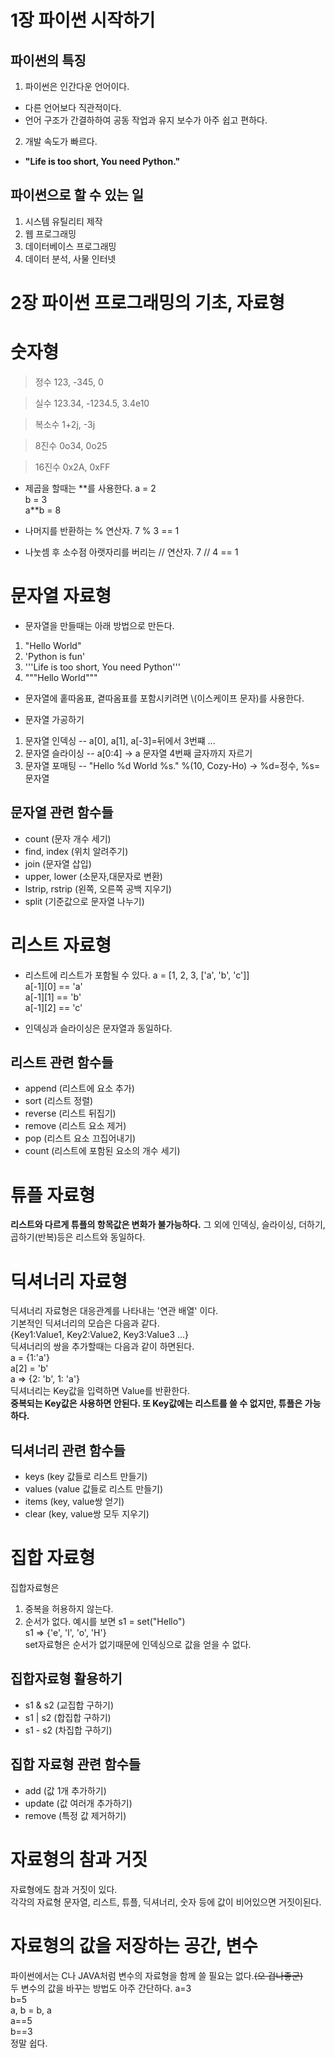 1장 파이썬 시작하기
===================
## 파이썬의 특징

1. 파이썬은 인간다운 언어이다.
- 다른 언어보다 직관적이다.
- 언어 구조가 간결하하여 공동 작업과 유지 보수가 아주 쉽고 편하다.
2. 개발 속도가 빠르다.
- **"Life is too short, You need Python."**

## 파이썬으로 할 수 있는 일

1. 시스템 유틸리티 제작
2. 웹 프로그래밍
3. 데이터베이스 프로그래밍
4. 데이터 분석, 사물 인터넷


2장 파이썬 프로그래밍의 기초, 자료형
====================================

# 숫자형

> 정수
  123, -345, 0

> 실수
  123.34, -1234.5, 3.4e10

> 복소수
  1+2j, -3j

> 8진수
  0o34, 0o25

> 16진수
  0x2A, 0xFF

- 제곱을 할때는 \**를 사용한다.
    a = 2  
    b = 3  
    a**b = 8  

- 나머지를 반환하는 % 연산자.
    7 % 3 == 1

- 나눗셈 후 소수점 아랫자리를 버리는 // 연산자.
    7 // 4 == 1

# 문자열 자료형

- 문자열을 만들때는 아래 방법으로 만든다.

1. "Hello World"
2. 'Python is fun'
3. '''Life is too short, You need Python'''
4. """Hello World"""

- 문자열에 홑따옴표, 곁따옴표를 포함시키려면 \\(이스케이프 문자)를 사용한다.

- 문자열 가공하기
1. 문자열 인덱싱 -- a[0], a[1], a[-3]=뒤에서 3번쨰  ...
2. 문자열 슬라이싱  -- a[0:4] -> a 문자열 4번째 글자까지 자르기
3. 문자열 포매팅 -- "Hello %d World %s." %(10, Cozy-Ho) -> %d=정수, %s=문자열

## 문자열 관련 함수들

- count (문자 개수 세기)
- find, index (위치 알려주기)
- join (문자열 삽입)
- upper, lower (소문자,대문자로 변환)
- lstrip, rstrip (왼쪽, 오른쪽 공백 지우기)
- split (기준값으로 문자열 나누기)

# 리스트 자료형

- 리스트에 리스트가 포함될 수 있다.
    a = [1, 2, 3, ['a', 'b', 'c']]  
    a[-1][0] == 'a'  
    a[-1][1] == 'b'  
    a[-1][2] == 'c'  

- 인덱싱과 슬라이싱은 문자열과 동일하다.
## 리스트 관련 함수들

- append (리스트에 요소 추가)
- sort (리스트 정렬)
- reverse (리스트 뒤집기)
- remove (리스트 요소 제거)
- pop (리스트 요소 끄집어내기)
- count (리스트에 포함된 요소의 개수 세기)

# 튜플 자료형

**리스트와 다르게 튜플의 항목값은 변화가 불가능하다.**
그 외에 인덱싱, 슬라이싱, 더하기, 곱하기(반복)등은 리스트와  동일하다.

# 딕셔너리 자료형

딕셔너리 자료형은 대응관계를 나타내는 '연관 배열' 이다.  
기본적인 딕셔너리의 모습은 다음과  같다.  
    {Key1:Value1, Key2:Value2, Key3:Value3 ...}  
딕셔너리의 쌍을 추가할때는 다음과 같이 하면된다.  
    a = {1:'a'}  
    a[2] = 'b'  
    a => {2: 'b', 1: 'a'}  
딕셔너리는  Key값을 입력하면 Value를 반환한다.  
**중복되는 Key값은 사용하면 안된다. 또 Key값에는 리스트를 쓸 수 없지만, 튜플은 가능하다.**

## 딕셔너리 관련 함수들

- keys (key 값들로 리스트 만들기)
- values (value 값들로 리스트 만들기)
- items (key, value쌍 얻기)
- clear (key, value쌍 모두 지우기)

# 집합 자료형
집합자료형은
1. 중복을 허용하지 않는다.
2. 순서가 없다.
예시를 보면
    s1 = set("Hello")  
    s1 => {'e', 'l', 'o', 'H'}  
set자료형은 순서가 없기때문에 인덱싱으로 값을 얻을 수 없다.

## 집합자료형 활용하기
- s1 & s2 (교집합 구하기)
- s1 | s2 (합집합 구하기)
- s1 - s2 (차집합 구하기)

## 집합 자료형 관련 함수들
- add (값 1개 추가하기)
- update (값 여러개 추가하기)
- remove (특정 값 제거하기)

# 자료형의 참과 거짓
자료형에도 참과 거짓이 있다.  
각각의 자료형 문자열, 리스트, 튜플, 딕셔너리, 숫자 등에 값이 비어있으면 거짓이된다.

# 자료형의 값을 저장하는 공간, 변수
파이썬에서는 C나 JAVA처럼 변수의 자료형을 함께 쓸 필요는 없다.~~(오 겁나좋군)~~  
두 변수의 값을 바꾸는 방법도 아주 간단하다.
    a=3  
    b=5  
    a, b = b, a  
    a==5  
    b==3  
정말 쉽다.

